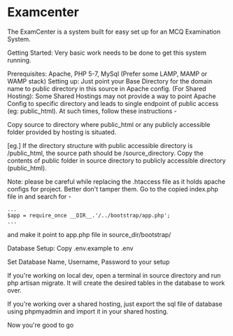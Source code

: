 # Examcenter
The ExamCenter is a system built for easy set up for an MCQ Examination System.

Getting Started:
Very basic work needs to be done to get this system running.

Prerequisites:
Apache, PHP 5-7, MySql (Prefer some LAMP, MAMP or WAMP stack)
Setting up:
Just point your Base Directory for the domain name to public directory in this source in Apache config.
(For Shared Hosting):
Some Shared Hostings may not provide a way to point Apache Config to specific directory and leads to single endpoint of public access (eg: public_html). At such times, follow these instructions -

Copy source to directory where public_html or any publicly accessible folder provided by hosting is situated.

[eg.] If the directory structure with public accessible directory is /public_html, the source path should be /source_directory.
Copy the contents of public folder in source directory to publicly accessible directory (public_html).

Note: please be careful while replacing the .htaccess file as it holds apache configs for project. Better don't tamper them.
Go to the copied index.php file in and search for -

    ...
    $app = require_once __DIR__.'/../bootstrap/app.php';
    ...
and make it point to app.php file in source_dir/bootstrap/

Database Setup:
Copy .env.example to .env

Set Database Name, Username, Password to your setup

If you're working on local dev, open a terminal in source directory and run php artisan migrate. It will create the desired tables in the database to work over.

If you're working over a shared hosting, just export the sql file of database using phpmyadmin and import it in your shared hosting.

Now you're good to go
